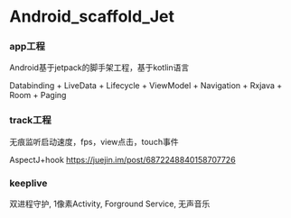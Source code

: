 # Android_scaffold_Jet

### app工程
Android基于jetpack的脚手架工程，基于kotlin语言

Databinding + LiveData + Lifecycle + ViewModel + Navigation + Rxjava + Room + Paging

### track工程
无痕监听启动速度，fps，view点击，touch事件

AspectJ+hook
https://juejin.im/post/6872248840158707726

### keeplive
双进程守护, 1像素Activity, Forground Service, 无声音乐
